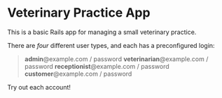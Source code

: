 # Veterinary Practice App

This is a basic Rails app for managing a small veterinary practice.

There are *four* different user types, and each has a preconfigured login:
>**admin**@example.com / password
>**veterinarian**@example.com / password
>**receptionist**@example.com / password
>**customer**@example.com / password

Try out each account!
